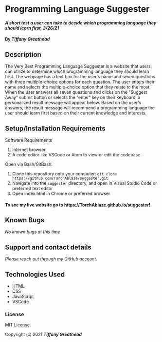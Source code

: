 # Programming Language Suggester

#### _A short test a user can take to decide which programming language they should learn first, 3/26/21_

#### By _**Tiffany Greathead**_

## Description

The Very Best Programming Language Suggester is a website that users can utilize to determine which programming language they should learn first. The webpage has a text box for the user's name and seven questions with three multiple-choice options for each question. The user enters their name and selects the multiple-choice option that they relate to the most. When the user answers all seven questions and clicks on the "Suggest Away" submit button or selects the "enter" key on their keyboard, a personalized result message will appear below. Based on the user's answers, the result message will recommend a programming language the user should learn first based on their current knowledge and interests.

## Setup/Installation Requirements

Software Requirements

1. Internet browser
2. A code editor like VSCode or Atom to view or edit the codebase.

Open via Bash/GitBash:

1. Clone this repository onto your computer:
   `git clone https://github.com/TorchAblaze/suggester.git`
2. Navigate into the `suggester` directory, and open in Visual Studio Code or preferred text editor
3. Open index.html in Chrome or preferred browser

#### To see my live website go to https://TorchAblaze.github.io/suggester!

## Known Bugs

_No known bugs at this time_

## Support and contact details

_Please reach out through my GitHub account._

## Technologies Used

- HTML
- CSS
- JavaScript
- VSCode

### License

MIT License.

Copyright (c) 2021 **_Tiffany Greathead_**
